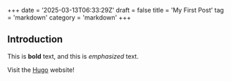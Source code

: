 +++
date = '2025-03-13T06:33:29Z'
draft = false
title = 'My First Post'
tag = 'markdown'
category = 'markdown'
+++

## Introduction

This is **bold** text, and this is *emphasized* text.

Visit the [Hugo](https://gohugo.io) website!